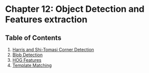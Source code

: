 # Chapter 12: Object Detection and Features extraction


##  Table of Contents
1. [Harris and Shi-Tomasi Corner Detection](12.1_Harris_and_ShiTomasi_Corner_Detection.md)
2. [Blob Detection](12.2_Blob_Detection.md)
3. [HOG Features](12.3_HOG_Features.md)
4. [Template Matching](12.4_Template_Matching.md)



